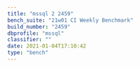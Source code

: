 ```yaml
---
title: "mssql 2 2459"
bench_suite: "21w01 CI Weekly Benchmark"
build_number: "2459"
dbprofile: "mssql"
classifier: ""
date: 2021-01-04T17:10:42
type: "bench"
---
```

